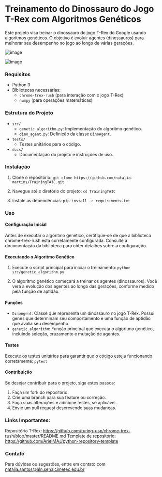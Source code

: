 # Treinamento do Dinossauro do Jogo T-Rex com Algoritmos Genéticos
Este projeto visa treinar o dinossauro do jogo T-Rex do Google usando algoritmos genéticos. O objetivo é evoluir agentes (dinossauros) para melhorar seu desempenho no jogo ao longo de várias gerações.

![image](https://github.com/user-attachments/assets/a8247deb-dd7e-4318-a677-941fda254ef7)

![image](https://github.com/user-attachments/assets/379ecd26-e7c5-4180-82cb-7a03d7b7cd1d)


### Requisitos
- Python 3
- Bibliotecas necessárias:
    - ``` chrome-trex-rush ``` (para interação com o jogo T-Rex)
    - ``` numpy ``` (para operações matemáticas)

### Estrutura do Projeto
- ``` src/ ```
    - ``` genetic_algorithm.py ```: Implementação do algoritmo genético.
    - ``` dino_agent.py ```: Definição da classe ``` DinoAgent ```.
- ``` tests/ ```
    - Testes unitários para o código.
- ``` docs/ ```
    - Documentação do projeto e instruções de uso.

### Instalação
1. Clone o repositório:
``` git clone https://github.com/natalia-martins/TrainingTAIC.git ```

2. Navegue até o diretório do projeto:
``` cd TrainingTAIC ```

3. Instale as dependências:
``` pip install -r requirements.txt ```

### Uso
#### Configuração Inicial
Antes de executar o algoritmo genético, certifique-se de que a biblioteca chrome-trex-rush está corretamente configurada. Consulte a documentação da biblioteca para obter detalhes sobre a configuração.

#### Executando o Algoritmo Genético
1. Execute o script principal para iniciar o treinamento:
``` python src/genetic_algorithm.py ```

2. O algoritmo genético começará a treinar os agentes (dinossauros). Você verá a evolução dos agentes ao longo das gerações, conforme medido pela função de aptidão.

#### Funções
- ``` DinoAgent ```: Classe que representa um dinossauro no jogo T-Rex. Possui genes que determinam seu comportamento e uma função de aptidão que avalia seu desempenho.
- ``` genetic_algorithm ```: Função principal que executa o algoritmo genético, incluindo seleção, cruzamento e mutação de agentes.

#### Testes
Execute os testes unitários para garantir que o código esteja funcionando corretamente:
``` pytest ```

#### Contribuição
Se desejar contribuir para o projeto, siga estes passos:
1. Faça um fork do repositório.
2. Crie uma branch para sua feature ou correção.
3. Faça suas alterações e adicione testes, se aplicável.
4. Envie um pull request descrevendo suas mudanças.

### Links Importantes:
Repositório T-Rex: https://github.com/turing-usp/chrome-trex-rush/blob/master/README.md
Template de repositório: https://github.com/ArielMAJ/python-repository-template

### Contato
Para dúvidas ou sugestões, entre em contato com natalia.santos@aln.senaicimetec.edu.br
